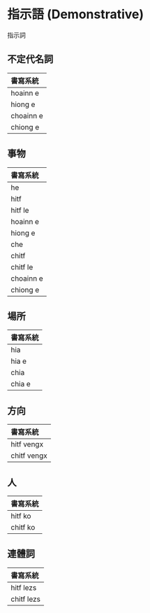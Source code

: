 # 指示語 (Demonstrative)

指示詞

## 不定代名詞

| 書寫系統 |
| :--- |
| hoainn e |
| hiong e |
| choainn e |
| chiong e |

## 事物

| 書寫系統 |
| :--- |
| he |
| hitf |
| hitf le |
| hoainn e |
| hiong e |
| che |
| chitf |
| chitf le |
| choainn e |
| chiong e |

## 場所

| 書寫系統 |
| :--- |
| hia |
| hia e |
| chia |
| chia e |

## 方向

| 書寫系統 |
| :--- |
| hitf vengx |
| chitf vengx |

## 人

| 書寫系統 |
| :--- |
| hitf ko |
| chitf ko |

## 連體詞

| 書寫系統 |
| :--- |
| hitf lezs |
| chitf lezs |
